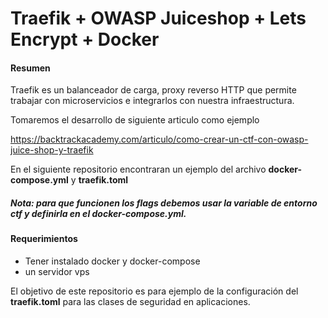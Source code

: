 # Traefik + OWASP Juiceshop + Lets Encrypt + Docker

#### Resumen

Traefik es un balanceador de carga, proxy reverso HTTP que permite trabajar con microservicios e integrarlos con nuestra infraestructura. 

Tomaremos el desarrollo de siguiente articulo como ejemplo

https://backtrackacademy.com/articulo/como-crear-un-ctf-con-owasp-juice-shop-y-traefik

En el siguiente repositorio encontraran un ejemplo del archivo **docker-compose.yml** y **traefik.toml**

##### Nota: para que funcionen los flags debemos usar la variable de entorno ctf y definirla en el docker-compose.yml.

#### Requerimientos

* Tener instalado docker y docker-compose
* un servidor vps



El objetivo de este repositorio es para ejemplo de la configuración del **traefik.toml** para las clases de seguridad en aplicaciones.

